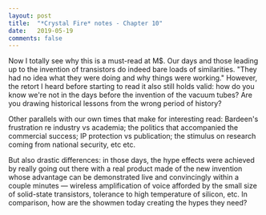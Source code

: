 ```yaml
---
layout: post
title:  "*Crystal Fire* notes - Chapter 10"
date:   2019-05-19
comments: false
---
```


Now I totally see why this is a must-read at M$. Our days and those leading up to the invention of transistors do indeed bare loads of similarities. "They had no idea what they were doing and why things were working." However, the retort I heard before starting to read it also still holds valid: how do you know we're not in the days before the invention of the vacuum tubes? Are you drawing historical lessons from the wrong period of history?

Other parallels with our own times that make for interesting read: Bardeen's frustration re industry vs academia; the politics that accompanied the commercial success; IP protection vs publication; the stimulus on research coming from national security, etc etc. 

But also drastic differences: in those days, the hype effects were achieved by really going out there with a real product made of the new invention whose advantage can be demonstrated live and convincingly within a couple minutes — wireless amplification of voice afforded by the small size of solid-state transistors, tolerance to high temperature of silicon, etc. In comparison, how are the showmen today creating the hypes they need?